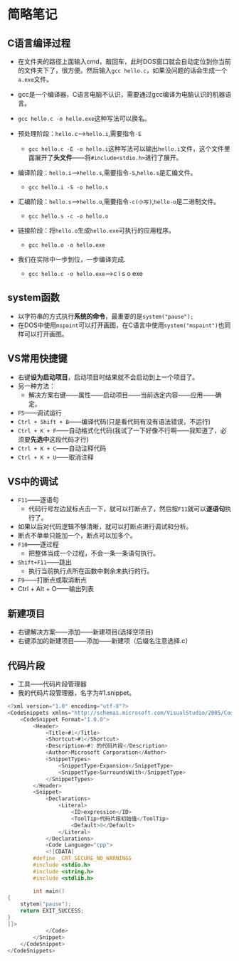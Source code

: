# 简略笔记

## C语言编译过程

* 在文件夹的路径上面输入cmd，敲回车，此时DOS窗口就会自动定位到你当前的文件夹下了，很方便。然后输入`gcc hello.c`，如果没问题的话会生成一个`a.exe`文件。
* gcc是一个编译器，C语言电脑不认识，需要通过gcc编译为电脑认识的机器语言。
* `gcc hello.c -o hello.exe`这种写法可以换名。
* 预处理阶段：`hello.c`——>`hello.i`,需要指令`-E`
  * `gcc hello.c -E -o hello.i`这种写法可以输出`hello.i`文件，这个文件里面展开了**头文件**——将`#include<stdio.h>`进行了展开。
* 编译阶段：`hello.i`——>`hello.s`,需要指令`-S`,`hello.s`是汇编文件。
  * `gcc hello.i -S -o hello.s`

* 汇编阶段：`hello.s`——>`hello.o`,需要指令`-c(小写)`,`hello-o`是二进制文件。
  * `gcc hello.s -c -o hello.o`
* 链接阶段：将`hello.o`生成`hello.exe`可执行的应用程序。
  * `gcc hello.o -o hello.exe`
* 我们在实际中一步到位，一步编译完成.
  *  `gcc hello.c -o hello.exe`——>c i s o exe

## system函数

* 以字符串的方式执行**系统的命令**，最重要的是`system("pause");`
* 在DOS中使用`mspaint`可以打开画图，在C语言中使用`system("mspaint")`也同样可以打开画图。

## VS常用快捷键

* 右键**设为启动项目**，启动项目时结果就不会启动到上一个项目了。
* 另一种方法：
  * 解决方案右键——属性——启动项目——当前选定内容——应用——确定。
* `F5`——调试运行
* `Ctrl + Shift + B`——编译代码(只是看代码有没有语法错误，不运行)
* `Ctrl + K + F`——自动格式化代码(我试了一下好像不行啊——我知道了，必须要**先选中**这段代码才行)
* `Ctrl + K + C`——自动注释代码
* `Ctrl + K + U`——取消注释

## VS中的调试

* `F11`——逐语句
  * 代码行号左边鼠标点击一下，就可以打断点了，然后按`F11`就可以**逐语句**执行了。
* 如果以后对代码逻辑不够清晰，就可以打断点进行调试和分析。
* 断点不单单只能加一个，断点可以加多个。
* `F10`——逐过程
  * 把整体当成一个过程，不会一条一条语句执行。
* `Shift+F11`——跳出
  * 执行当前执行点所在函数中剩余未执行的行。
* `F9`——打断点或取消断点
* Ctrl + Alt + O——输出列表

## 新建项目

* 右键解决方案——添加——新建项目(选择空项目)
* 右键添加的新建项目——添加——新建项（后缀名注意选择.c）

## 代码片段

* 工具——代码片段管理器
* 我的代码片段管理器，名字为#1.snippet。

~~~c
<?xml version="1.0" encoding="utf-8"?>
<CodeSnippets xmlns="http://schemas.microsoft.com/VisualStudio/2005/CodeSnippet">
	<CodeSnippet Format="1.0.0">
		<Header>
			<Title>#1</Title>
			<Shortcut>#1</Shortcut>
			<Description>#1 的代码片段</Description>
			<Author>Microsoft Corporation</Author>
			<SnippetTypes>
				<SnippetType>Expansion</SnippetType>
				<SnippetType>SurroundsWith</SnippetType>
			</SnippetTypes>
		</Header>
		<Snippet>
			<Declarations>
				<Literal>
					<ID>expression</ID>
					<ToolTip>代码片段初始值</ToolTip>
					<Default>0</Default>
				</Literal>
			</Declarations>
			<Code Language="cpp">
			<![CDATA[
		#define _CRT_SECURE_NO_WARNINGS
		#include <stdio.h>
		#include <string.h>
		#include <stdlib.h>

		int main()
{
	stytem("pause");
	return EXIT_SUCCESS;
}
]]>
			</Code>
		</Snippet>
	</CodeSnippet>
</CodeSnippets>
~~~



